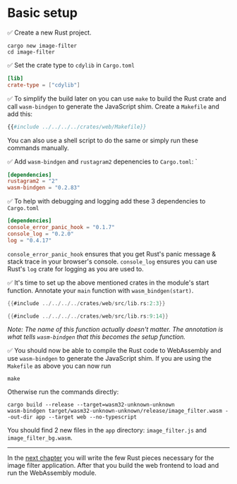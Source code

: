 # Basic setup

✅ Create a new Rust project.

```
cargo new image-filter
cd image-filter
```

✅ Set the crate type to `cdylib` in `Cargo.toml`

```toml
[lib]
crate-type = ["cdylib"]
```

✅ To simplify the build later on you can use `make` to build the Rust crate and call `wasm-bindgen` to generate the JavaScript shim. Create a `Makefile` and add this:

```makefile
{{#include ../../../../crates/web/Makefile}}
```

You can also use a shell script to do the same or simply run these commands manually.

✅ Add `wasm-bindgen` and `rustagram2` depenencies to `Cargo.toml`:
`
```toml
[dependencies]
rustagram2 = "2"
wasm-bindgen = "0.2.83"
```

✅ To help with debugging and logging add these 3 dependencies to `Cargo.toml`

```toml
[dependencies]
console_error_panic_hook = "0.1.7"
console_log = "0.2.0"
log = "0.4.17"
```

`console_error_panic_hook` ensures that you get Rust's panic message & stack trace in your browser's console.
`console_log` ensures you can use Rust's `log` crate for logging as you are used to.

✅ It's time to set up the above mentioned crates in the module's start function.
Annotate your `main` function with `wasm_bindgen(start)`.

```rust
{{#include ../../../../crates/web/src/lib.rs:2:3}}

{{#include ../../../../crates/web/src/lib.rs:9:14}}
```

_Note: The name of this function actually doesn't matter.
The annotation is what tells `wasm-bindgen` that this becomes the setup function._

✅ You should now be able to compile the Rust code to WebAssembly and use `wasm-bindgen` to generate the JavaScript shim.
If you are using the `Makefile` as above you can now run

```
make
```

Otherwise run the commands directly:

```
cargo build --release --target=wasm32-unknown-unknown
wasm-bindgen target/wasm32-unknown-unknown/release/image_filter.wasm --out-dir app --target web --no-typescript
```

You should find 2 new files in the `app` directory:
`image_filter.js` and `image_filter_bg.wasm`.

---

In the [next chapter](image-filters.md) you will write the few Rust pieces necessary for the image filter application.
After that you build the web frontend to load and run the WebAssembly module.
